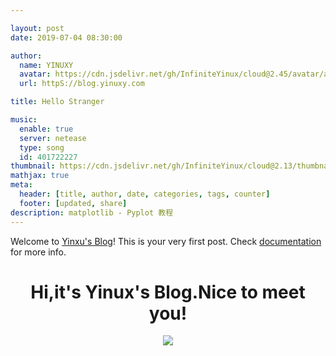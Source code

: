 ```yaml
---

layout: post
date: 2019-07-04 08:30:00

author: 
  name: YINUXY
  avatar: https://cdn.jsdelivr.net/gh/InfiniteYinux/cloud@2.45/avatar/avatar.png
  url: httpS://blog.yinuxy.com

title: Hello Stranger

music: 
  enable: true
  server: netease
  type: song
  id: 401722227
thumbnail: https://cdn.jsdelivr.net/gh/InfiniteYinux/cloud@2.13/thumbnail/friends.jpg
mathjax: true
meta:
  header: [title, author, date, categories, tags, counter]
  footer: [updated, share]
description: matplotlib - Pyplot 教程
---
```

Welcome to [Yinxu's Blog](https://www.codingpy.cn)! This is your very first post. Check [documentation](https://xaoxuu.com/wiki/) for more info. 
<!-- more -->





<center><h1>Hi,it's Yinux's Blog.Nice to meet you!</h1><img src="https://cdn.jsdelivr.net/gh/InfiniteYinux/assets@master/biaoqing/paopao/E5A4AAE5BC80E5BF83_2x.png" /></center>